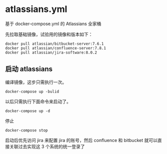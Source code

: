 # atlassians.yml
基于 docker-compose.yml 的 Atlassians 全家桶

先拉取基础镜像，试验用的镜像和版本如下：
```
docker pull atlassian/bitbucket-server:7.6.1
docker pull atlassian/confluence-server:7.8.1
docker pull atlassian/jira-software:8.0.2
```

## 启动 atlassians
编译镜像，这步只需执行一次。
```
docker-compose up -bulid
```

以后只需执行下面命令来启动了。
```
docker-compose up -d
```

停止
```
docker-compose stop
```

启动后优先访问 jira 来配置 jira 的账号，然后 confluence 和 bitbucket 就可以直接关联过去实现这 3 个系统的统一登录了
